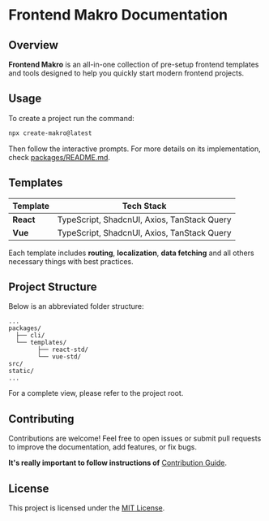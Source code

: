 # Frontend Makro Documentation

## Overview

**Frontend Makro** is an all-in-one collection of pre-setup frontend templates and tools designed to help you quickly start modern frontend projects.

## Usage

To create a project run the command:

```sh
npx create-makro@latest
```

Then follow the interactive prompts. For more details on its implementation, check [packages/README.md](packages/README.md).

## Templates

| Template  | Tech Stack                                  |
| --------- | ------------------------------------------- |
| **React** | TypeScript, ShadcnUI, Axios, TanStack Query |
| **Vue**   | TypeScript, ShadcnUI, Axios, TanStack Query |

Each template includes
**routing**,
**localization**,
**data fetching** and all others necessary things with best practices.

## Project Structure

Below is an abbreviated folder structure:

```
...
packages/
  ├── cli/
  └── templates/
        ├── react-std/
        └── vue-std/
src/
static/
...
```

For a complete view, please refer to the project root.

## Contributing

Contributions are welcome! Feel free to open issues or submit pull requests to improve the documentation, add features, or fix bugs.

**It's really important to follow instructions of**
[Contribution Guide](packages/README.md).

## License

This project is licensed under the [MIT License](LICENSE).
